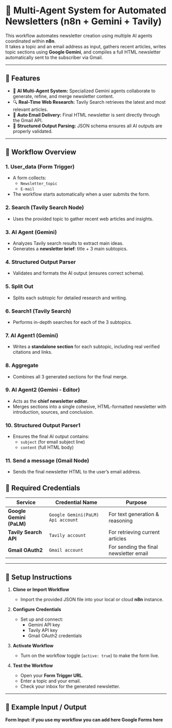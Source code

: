# 📰 Multi-Agent System for Automated Newsletters (n8n + Gemini + Tavily)

This workflow automates newsletter creation using multiple AI agents coordinated within **n8n**.  
It takes a topic and an email address as input, gathers recent articles, writes topic sections using **Google Gemini**, and compiles a full HTML newsletter automatically sent to the subscriber via Gmail.

---

## 🚀 Features

- 🧠 **AI Multi-Agent System:** Specialized Gemini agents collaborate to generate, refine, and merge newsletter content.
- 🔍 **Real-Time Web Research:** Tavily Search retrieves the latest and most relevant articles.
- 📧 **Auto Email Delivery:** Final HTML newsletter is sent directly through the Gmail API.
- 🧾 **Structured Output Parsing:** JSON schema ensures all AI outputs are properly validated.

---

## 🧩 Workflow Overview

### 1. **User_data (Form Trigger)**
- A form collects:
  - `Newsletter_topic`
  - `E-mail`
- The workflow starts automatically when a user submits the form.

### 2. **Search (Tavily Search Node)**
- Uses the provided topic to gather recent web articles and insights.

### 3. **AI Agent (Gemini)**
- Analyzes Tavily search results to extract main ideas.
- Generates a **newsletter brief**: title + 3 main subtopics.

### 4. **Structured Output Parser**
- Validates and formats the AI output (ensures correct schema).

### 5. **Split Out**
- Splits each subtopic for detailed research and writing.

### 6. **Search1 (Tavily Search)**
- Performs in-depth searches for each of the 3 subtopics.

### 7. **AI Agent1 (Gemini)**
- Writes a **standalone section** for each subtopic, including real verified citations and links.

### 8. **Aggregate**
- Combines all 3 generated sections for the final merge.

### 9. **AI Agent2 (Gemini - Editor)**
- Acts as the **chief newsletter editor**.
- Merges sections into a single cohesive, HTML-formatted newsletter with introduction, sources, and conclusion.

### 10. **Structured Output Parser1**
- Ensures the final AI output contains:
  - `subject` (for email subject line)
  - `content` (full HTML body)

### 11. **Send a message (Gmail Node)**
- Sends the final newsletter HTML to the user’s email address.


## 🔐 Required Credentials

| Service | Credential Name | Purpose |
|----------|----------------|----------|
| **Google Gemini (PaLM)** | `Google Gemini(PaLM) Api account` | For text generation & reasoning |
| **Tavily Search API** | `Tavily account` | For retrieving current articles |
| **Gmail OAuth2** | `Gmail account` | For sending the final newsletter email |

---

## 🧰 Setup Instructions

1. **Clone or Import Workflow**
   - Import the provided JSON file into your local or cloud **n8n** instance.

2. **Configure Credentials**
   - Set up and connect:
     - Gemini API key
     - Tavily API key
     - Gmail OAuth2 credentials

3. **Activate Workflow**
   - Turn on the workflow toggle (`active: true`) to make the form live.

4. **Test the Workflow**
   - Open your **Form Trigger URL**.
   - Enter a topic and your email.
   - Check your inbox for the generated newsletter.

---

## 💌 Example Input / Output

**Form Input: if you use my workflow you can add here Google Forms here**

